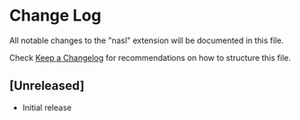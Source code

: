 # Change Log
All notable changes to the "nasl" extension will be documented in this file.

Check [Keep a Changelog](http://keepachangelog.com/) for recommendations on how to structure this file.

## [Unreleased]
- Initial release